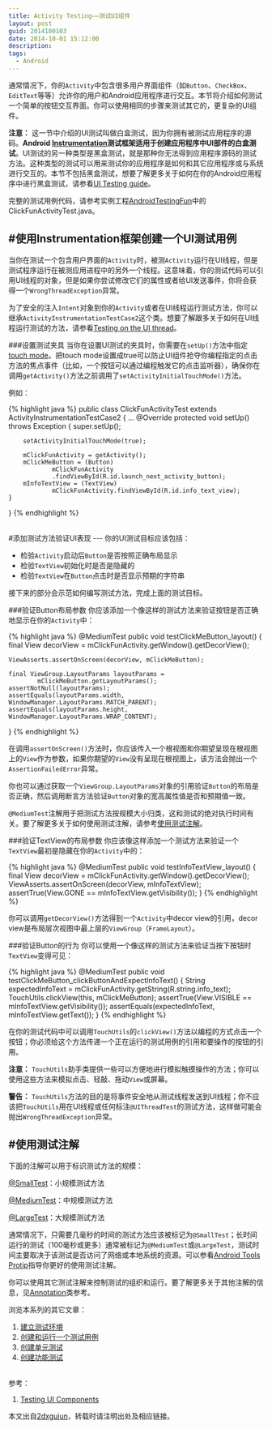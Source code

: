 ```yaml
---
title: Activity Testing——测试UI组件
layout: post
guid: 2014100103
date: 2014-10-01 15:12:00
description: 
tags:
  - Android
---
```


通常情况下，你的`Activity`中包含很多用户界面组件（如`Button`、`CheckBox`、`EditText`等等）允许你的用户和Android应用程序进行交互。本节将介绍如何测试一个简单的按钮交互界面。你可以使用相同的步骤来测试其它的，更复杂的UI组件。

**注意：**
这一节中介绍的UI测试叫做白盒测试，因为你拥有被测试应用程序的源码。**Android [Instrumentation](http://developer.android.com/tools/testing/testing_android.html#Instrumentation)测试框架适用于创建应用程序中UI部件的白盒测试**。UI测试的另一种类型是黑盒测试，就是那种你无法得到应用程序源码的测试方法。这种类型的测试可以用来测试你的应用程序是如何和其它应用程序或与系统进行交互的。本节不包括黑盒测试，想要了解更多关于如何在你的Android应用程序中进行黑盒测试，请参看[UI Testing guide](http://developer.android.com/tools/testing/testing_ui.html)。

完整的测试用例代码，请参考实例工程[AndroidTestingFun](/media/files/2014/10/01/AndroidTestingFun.zip)中的ClickFunActivityTest.java。


#使用Instrumentation框架创建一个UI测试用例
---
当你在测试一个包含用户界面的`Activity`时，被测`Activity`运行在UI线程，但是测试程序运行在被测应用进程中的另外一个线程。这意味着，你的测试代码可以引用UI线程的对象，但是如果你尝试修改它们的属性或者给UI发送事件，你将会获得一个`WrongThreadException`异常。

为了安全的注入`Intent`对象到你的`Activity`或者在UI线程运行测试方法，你可以继承`ActivityInstrumentationTestCase2`这个类。想要了解跟多关于如何在UI线程运行测试的方法，请参看[Testing on the UI thread](http://developer.android.com/tools/testing/activity_testing.html#RunOnUIThread)。

###设置测试夹具
当你在设置UI测试的夹具时，你需要在`setUp()`方法中指定[touch mode](http://developer.android.com/guide/topics/ui/ui-events.html#TouchMode)。把touch mode设置成true可以防止UI组件抢夺你编程指定的点击方法的焦点事件（比如，一个按钮可以通过编程触发它的点击监听器），确保你在调用`getActivity()`方法之前调用了`setActivityInitialTouchMode()`方法。

例如：

{% highlight java %}
public class ClickFunActivityTest
        extends ActivityInstrumentationTestCase2 {
    ...
    @Override
    protected void setUp() throws Exception {
        super.setUp();

        setActivityInitialTouchMode(true);

        mClickFunActivity = getActivity();
        mClickMeButton = (Button) 
                mClickFunActivity
                .findViewById(R.id.launch_next_activity_button);
        mInfoTextView = (TextView) 
                mClickFunActivity.findViewById(R.id.info_text_view);
    }
}
{% endhighlight %}

<br/>
#添加测试方法验证UI表现
---
你的UI测试目标应该包括：

- 检验`Activity`启动后`Button`是否按照正确布局显示
- 检验`TextView`初始化时是否是隐藏的
- 检验`TextView`在`Button`点击时是否显示预期的字符串

接下来的部分会示范如何编写测试方法，完成上面的测试目标。

###验证Button布局参数
你应该添加一个像这样的测试方法来验证按钮是否正确地显示在你的`Activity`中：

{% highlight java %}
@MediumTest
public void testClickMeButton_layout() {
    final View decorView = mClickFunActivity.getWindow().getDecorView();

    ViewAsserts.assertOnScreen(decorView, mClickMeButton);

    final ViewGroup.LayoutParams layoutParams =
            mClickMeButton.getLayoutParams();
    assertNotNull(layoutParams);
    assertEquals(layoutParams.width, WindowManager.LayoutParams.MATCH_PARENT);
    assertEquals(layoutParams.height, WindowManager.LayoutParams.WRAP_CONTENT);
}
{% endhighlight %}

在调用`assertOnScreen()`方法时，你应该传入一个根视图和你期望呈现在根视图上的`View`作为参数，如果你期望的`View`没有呈现在根视图上，该方法会抛出一个`AssertionFailedError`异常。

你也可以通过获取一个`ViewGroup.LayoutParams`对象的引用验证`Button`的布局是否正确，然后调用断言方法验证`Button`对象的宽高属性值是否和预期值一致。

`@MediumTest`注解用于把测试方法按规模大小归类，这和测试的绝对执行时间有关。要了解更多关于如何使用测试注解，请参考[使用测试注解](#使用测试注解)。


###验证TextView的布局参数
你应该像这样添加一个测试方法来验证一个`TextView`最初是隐藏在你的`Activity`中的：

{% highlight java %}
@MediumTest
public void testInfoTextView_layout() {
    final View decorView = mClickFunActivity.getWindow().getDecorView();
    ViewAsserts.assertOnScreen(decorView, mInfoTextView);
    assertTrue(View.GONE == mInfoTextView.getVisibility());
}
{% endhighlight %}

你可以调用`getDecorView()`方法得到一个`Activity`中decor view的引用，decor view是布局层次视图中最上层的`ViewGroup`（`FrameLayout`）。


###验证Button的行为
你可以使用一个像这样的测试方法来验证当按下按钮时`TextView`变得可见：

{% highlight java %}
@MediumTest
public void testClickMeButton_clickButtonAndExpectInfoText() {
    String expectedInfoText = mClickFunActivity.getString(R.string.info_text);
    TouchUtils.clickView(this, mClickMeButton);
    assertTrue(View.VISIBLE == mInfoTextView.getVisibility());
    assertEquals(expectedInfoText, mInfoTextView.getText());
}
{% endhighlight %}

在你的测试代码中可以调用`TouchUtils`的`clickView()`方法以编程的方式点击一个按钮；你必须给这个方法传递一个正在运行的测试用例的引用和要操作的按钮的引用。

**注意：**
`TouchUtils`助手类提供一些可以方便地进行模拟触摸操作的方法；你可以使用这些方法来模拟点击、轻敲、拖动`View`或屏幕。

**警告：**
`TouchUtils`方法的目的是将事件安全地从测试线程发送到UI线程；你不应该把`TouchUtils`用在UI线程或任何标注`@UIThreadTest`的测试方法，这样做可能会抛出`WrongThreadException`异常。

<a id="使用测试注解"></a>
#使用测试注解
---
下面的注解可以用于标识测试方法的规模：

[@SmallTest](https://developer.android.com/reference/android/test/suitebuilder/annotation/SmallTest.html)：小规模测试方法

[@MediumTest](https://developer.android.com/reference/android/test/suitebuilder/annotation/MediumTest.html)：中规模测试方法

[@LargeTest](https://developer.android.com/reference/android/test/suitebuilder/annotation/LargeTest.html)：大规模测试方法


通常情况下，只需要几毫秒的时间的测试方法应该被标记为`@SmallTest`；长时间运行的测试（100毫秒或更多）通常被标记为`@MediumTest`或`@LargeTest`，测试时间主要取决于该测试是否访问了网络或本地系统的资源。可以参看[Android Tools Protip](http://plus.sandbox.google.com/+AndroidDevelopers/posts/TPy1EeSaSg8)指导你更好的使用测试注解。

你可以使用其它测试注解来控制测试的组织和运行。要了解更多关于其他注解的信息，见[Annotation](https://developer.android.com/reference/java/lang/annotation/Annotation.html)类参考。


浏览本系列的其它文章：

1. [建立测试环境](http://2dxgujun.github.io/10-01-2014/Activity-Testing-Setting-Up-Your-Test-Environment.html)
2. [创建和运行一个测试用例](http://2dxgujun.github.io/10-01-2014/Activity-Testing-Creating-and-Running-a-Test-Case.html)
3. [创建单元测试](http://2dxgujun.github.io/10-01-2014/Activity-Testing-Creating-Unit-Tests.html)
4. [创建功能测试](http://2dxgujun.github.io/10-01-2014/Activity-Testing-Creating-Functional-Tests.html)


<br/>
参考：

1. [Testing UI Components](https://developer.android.com/training/activity-testing/activity-ui-testing.html)

本文出自[2dxgujun](http://github.com/2dxgujun)，转载时请注明出处及相应链接。